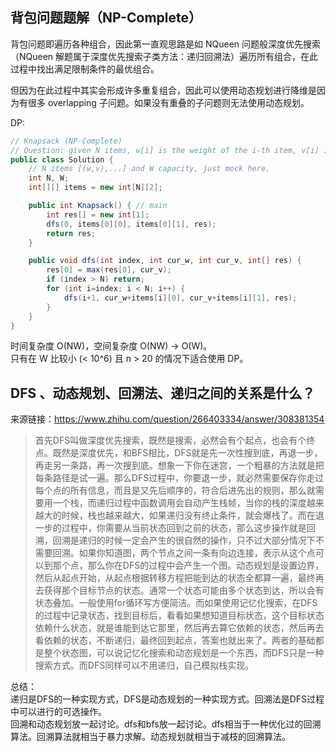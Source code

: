 ## 背包问题题解（NP-Complete）
背包问题即遍历各种组合，因此第一直观思路是如 NQueen 问题般深度优先搜索（NQueen 解题属于深度优先搜索子类方法：递归回溯法）遍历所有组合，在此过程中找出满足限制条件的最优组合。  
  
但因为在此过程中其实会形成许多重复组合，因此可以使用动态规划进行降维是因为有很多 overlapping 子问题。如果没有重叠的子问题则无法使用动态规划。  
  

DP:  
```java
// Knapsack (NP-Complete)
// Question: given N items, w[i] is the weight of the i-th item, v[i] is the value of the i-th item, given a knapsack with capacity W. Maximize the total value, each item can be used 0 or 1 time.
public class Solution {
    // N items [(w,v),...] and W capacity, just mock here.
    int N, W;
    int[][] items = new int[N][2];

    public int Knapsack() { // main
        int res[] = new int[1];
        dfs(0, items[0][0], items[0][1], res);
        return res;
    }

    public void dfs(int index, int cur_w, int cur_v, int[] res) {
        res[0] = max(res[0], cur_v);
        if (index > N) return;
        for (int i=index; i < N; i++) {
            dfs(i+1, cur_w+items[i][0], cur_v+items[i][1], res);
        }
    }
}
```
  
时间复杂度 O(NW)，空间复杂度 O(NW) -> O(W)。  
只有在 W 比较小 (< 10^6) 且 n > 20 的情况下适合使用 DP。  
  
  
  


## DFS 、动态规划、回溯法、递归之间的关系是什么？
来源链接：https://www.zhihu.com/question/266403334/answer/308381354  
  
> 首先DFS叫做深度优先搜索，既然是搜索，必然会有个起点，也会有个终点。既然是深度优先，和BFS相比，DFS就是先一次性搜到底，再退一步，再走另一条路，再一次搜到底。想象一下你在迷宫，一个粗暴的方法就是把每条路径是试一遍。那么DFS过程中，你要退一步，就必然需要保存你走过每个点的所有信息，而且是又先后顺序的，符合后进先出的规则，那么就需要用一个栈，而递归过程中函数调用会自动产生栈帧，当你的栈的深度越来越大的时候，栈也越来越大，如果递归没有终止条件，就会爆栈了。而在退一步的过程中，你需要从当前状态回到之前的状态，那么这步操作就是回溯，回溯是递归的时候一定会产生的很自然的操作，只不过大部分情况下不需要回溯。如果你知道图，两个节点之间一条有向边连接，表示从这个点可以到那个点，那么你在DFS的过程中会产生一个图。动态规划是设置边界，然后从起点开始，从起点根据转移方程把能到达的状态全都算一遍，最终再去获得那个目标节点的状态。通常一个状态可能由多个状态到达，所以会有状态叠加。一般使用for循环写方便简洁。而如果使用记忆化搜索，在DFS的过程中记录状态，找到目标后，看看如果想知道目标状态，这个目标状态依赖什么状态，就是谁能到达它那里，然后再去算它依赖的状态，然后再去看依赖的状态，不断递归，最终回到起点，答案也就出来了。两者的基础都是整个状态图，可以说记忆化搜索和动态规划是一个东西，而DFS只是一种搜索方式。而DFS同样可以不用递归，自己模拟栈实现。  
  
总结：  
递归是DFS的一种实现方式，DFS是动态规划的一种实现方式。回溯法是DFS过程中可以进行的可选操作。  
回溯和动态规划放一起讨论。dfs和bfs放一起讨论。dfs相当于一种优化过的回溯算法。回溯算法就相当于暴力求解。动态规划就相当于减枝的回溯算法。  
  
